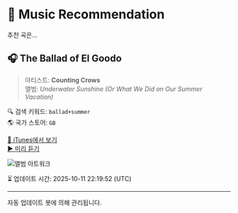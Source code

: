 
# 🎵 Music Recommendation

추천 곡은...

## 🎧 The Ballad of El Goodo  
> 아티스트: **Counting Crows**  
> 앨범: _Underwater Sunshine (Or What We Did on Our Summer Vacation)_  

🔍 검색 키워드: `ballad+summer`  
🌎 국가 스토어: `GB`

[🔗 iTunes에서 보기](https://music.apple.com/gb/album/the-ballad-of-el-goodo/1169972908?i=1169975751&uo=4)  
[▶️ 미리 듣기](https://audio-ssl.itunes.apple.com/itunes-assets/AudioPreview115/v4/d2/9f/f6/d29ff6dc-d7b7-7499-1166-77d42a7ae67b/mzaf_15806746822153144775.plus.aac.p.m4a)

![앨범 아트워크](https://is1-ssl.mzstatic.com/image/thumb/Music19/v4/45/e3/57/45e35709-73e0-171a-e186-f34279d7d9cb/711297496192.jpg/100x100bb.jpg)

⏳ 업데이트 시간: 2025-10-11 22:19:52 (UTC)

---
자동 업데이트 봇에 의해 관리됩니다.
